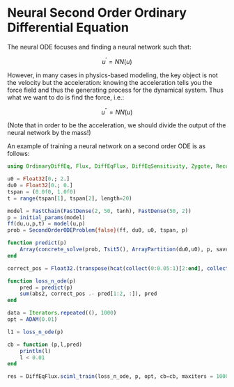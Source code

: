 # Neural Second Order Ordinary Differential Equation

The neural ODE focuses and finding a neural network such that:

```math
u^\prime = NN(u)
```

However, in many cases in physics-based modeling, the key object is not the
velocity but the acceleration: knowing the acceleration tells you the force
field and thus the generating process for the dynamical system. Thus what we want
to do is find the force, i.e.:

```math
u^{\prime\prime} = NN(u)
```

(Note that in order to be the acceleration, we should divide the output of the
neural network by the mass!)

An example of training a neural network on a second order ODE is as follows:

```julia
using OrdinaryDiffEq, Flux, DiffEqFlux, DiffEqSensitivity, Zygote, RecursiveArrayTools

u0 = Float32[0.; 2.]
du0 = Float32[0.; 0.]
tspan = (0.0f0, 1.0f0)
t = range(tspan[1], tspan[2], length=20)

model = FastChain(FastDense(2, 50, tanh), FastDense(50, 2))
p = initial_params(model)
ff(du,u,p,t) = model(u,p)
prob = SecondOrderODEProblem{false}(ff, du0, u0, tspan, p)

function predict(p)
    Array(concrete_solve(prob, Tsit5(), ArrayPartition(du0,u0), p, saveat=t))
end

correct_pos = Float32.(transpose(hcat(collect(0:0.05:1)[2:end], collect(2:-0.05:1)[2:end])))

function loss_n_ode(p)
    pred = predict(p)
    sum(abs2, correct_pos .- pred[1:2, :]), pred
end

data = Iterators.repeated((), 1000)
opt = ADAM(0.01)

l1 = loss_n_ode(p)

cb = function (p,l,pred)
    println(l)
    l < 0.01
end

res = DiffEqFlux.sciml_train(loss_n_ode, p, opt, cb=cb, maxiters = 1000)
```
